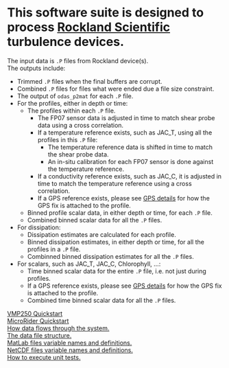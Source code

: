 # This software suite is designed to process [Rockland Scientific](https://rocklandscientific.com) turbulence devices.

The input data is `.P` files from Rockland device(s).
<br>
The outputs include:
* Trimmed `.P` files when the final buffers are corrupt.
* Combined `.P` files for files what were ended due a file size constraint.
* The output of `odas_p2mat` for each `.P` file.
* For the profiles, either in depth or time:
  - The profiles within each `.P` file.
    * The FP07 sensor data is adjusted in time to match shear probe data using a cross correlation.
    * If a temperature reference exists, such as JAC_T, using all the profiles in this `.P` file:
      - The temperature reference data is shifted in time to match the shear probe data.
      - An in-situ calibration for each FP07 sensor is done against the temperature reference.
    * If a conductivity reference exists, such as JAC_C, it is adjusted in time to match the temperature reference using a cross correlation.
    * If a GPS reference exists, please see [GPS details](GPS.details.md) for how the GPS fix is attached to the profile.
  - Binned profile scalar data, in either depth or time, for each `.P` file.
  - Combined binned scalar data for all the `.P` files.
* For dissipation:
  - Dissipation estimates are calculated for each profile.
  - Binned dissipation estimates, in either depth or time, for all the profiles in a `.P` file.
  - Combinned binned dissipation estimates for all the `.P` files.
* For scalars, such as JAC_T, JAC_C, Chlorophyll, ...:
  - Time binned scalar data for the entire `.P` file, i.e. not just during profiles.
  - If a GPS reference exists, please see [GPS details](GPS.details.md) for how the GPS fix is attached to the profile.
  - Combined time binned scalar data for all the `.P` files.

[VMP250 Quickstart](VMP250.md)
<br>
[MicroRider Quickstart](MicroRider.md)
<br>
[How data flows through the system.](data_flow.md)
<br>
[The data file structure.](data_organization.md)
<br>
[MatLab files variable names and definitions.](matlab_variables.md)
<br>
[NetCDF files variable names and definitions.](netCDF.md)
<br>
[How to execute unit tests.](unit_tests.md)
